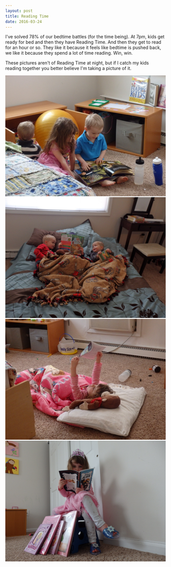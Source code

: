 ```yaml
---
layout: post
title: Reading Time
date: 2016-03-24
---
```


I've solved 78% of our bedtime battles (for the time being).  At 7pm, kids get ready for bed and then they have Reading Time.  And then they get to read for an hour or so.  They like it because it feels like bedtime is pushed back, we like it because they spend a lot of time reading.  Win, win.

These pictures aren't of Reading Time at night, but if I catch my kids reading together you better believe I'm taking a picture of it.

![kids reading together](/post-images/mom-the-monsters.jpg)
![kids snuggling and reading together](/post-images/snuggle-time.jpg)
![Princess Heidi reading a princess book in her princess sleeping bag with her princess tiara](/post-images/princess-story.jpg)
![Heidi reading Princess in Black with grown-up crossed legs](/post-images/princess-in-black.jpg)
